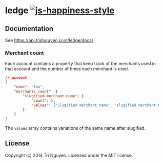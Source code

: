 # ledge [![js-happiness-style](https://img.shields.io/badge/code%20style-happiness-brightgreen.svg)](https://github.com/JedWatson/happiness)

## Documentation

See <https://api.tridnguyen.com/ledge/docs/>

### Merchant count
Each account contains a property that keep track of the merchants used in that account and the number of times each merchant is used.

```json
// account
{
	"name": "foo",
	"merchants_count": {
		"slugified-merchant-name": {
			"count": 5,
			"values": ["Slugified merchant name", "slugified Merchant Name"]
		}
	}
}
```

The `values` array contains variations of the same name after slugified.

## License
Copyright (c) 2014 Tri Nguyen. Licensed under the MIT license.
